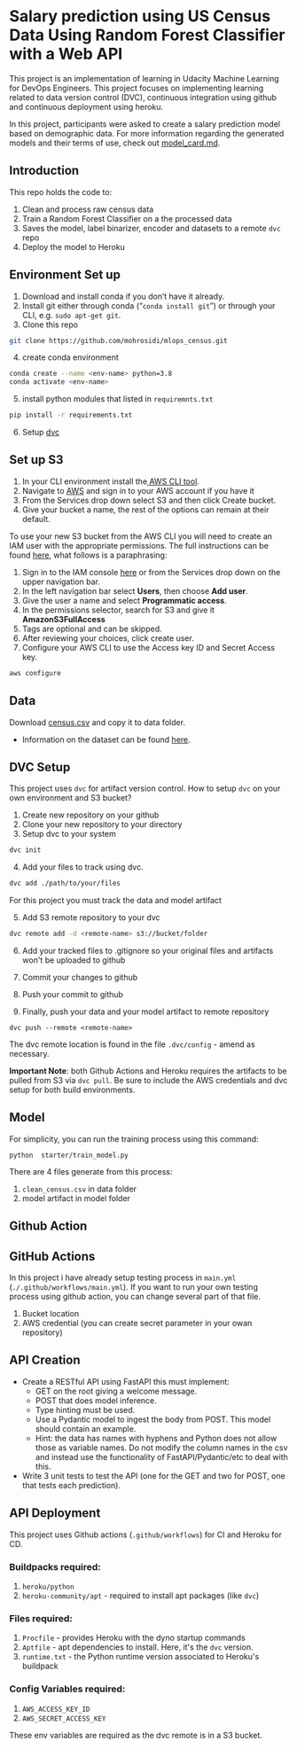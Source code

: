 # Salary prediction using US Census Data Using Random Forest Classifier with a Web API 

This project is an implementation of learning in Udacity Machine Learning for DevOps Engineers. This project focuses on implementing learning related to data version control (DVC), continuous integration using github and continuous deployment using heroku.

In this project, participants were asked to create a salary prediction model based on demographic data. For more information regarding the generated models and their terms of use, check out [model_card.md](https://github.com/mohrosidi/mlops_census/blob/master/model_card.md).

## Introduction

This repo holds the code to:
1. Clean and process raw census data
2. Train a Random Forest Classifier on a the processed data
3. Saves the model, label binarizer, encoder and datasets to a remote `dvc` repo
4. Deploy the model to Heroku

## Environment Set up

1. Download and install conda if you don’t have it already.
2. Install git either through conda (“`conda install git`”) or through your CLI, e.g. `sudo apt-get git`.
3. Clone this repo

```bash
git clone https://github.com/mohrosidi/mlops_census.git
```

4. create conda environment

```bash
conda create --name <env-name> python=3.8
conda activate <env-name>
```

5. install python modules that listed in `requiremnts.txt`

```bash
pip install -r requirements.txt
```

6. Setup [dvc](#setup-dvc)


## Set up S3

1. In your CLI environment install the<a href="https://docs.aws.amazon.com/cli/latest/userguide/cli-chap-install.html" target="_blank"> AWS CLI tool</a>.
2. Navigate to [AWS](https://aws.amazon.com/) and sign in to your AWS account if you have it
3. From the Services drop down select S3 and then click Create bucket.
4. Give your bucket a name, the rest of the options can remain at their default.

To use your new S3 bucket from the AWS CLI you will need to create an IAM user with the appropriate permissions. The full instructions can be found <a href="https://docs.aws.amazon.com/IAM/latest/UserGuide/id_users_create.html#id_users_create_console" target="_blank">here</a>, what follows is a paraphrasing:

1. Sign in to the IAM console <a href="https://console.aws.amazon.com/iam/" target="_blank">here</a> or from the Services drop down on the upper navigation bar.
2. In the left navigation bar select **Users**, then choose **Add user**.
3. Give the user a name and select **Programmatic access**.
4. In the permissions selector, search for S3 and give it **AmazonS3FullAccess**
5. Tags are optional and can be skipped.
6. After reviewing your choices, click create user. 
7. Configure your AWS CLI to use the Access key ID and Secret Access key.

```bash
aws configure
```

## Data

Download [census.csv](https://raw.githubusercontent.com/udacity/nd0821-c3-starter-code/master/starter/data/census.csv) and copy it to data folder.
   * Information on the dataset can be found <a href="https://archive.ics.uci.edu/ml/datasets/census+income" target="_blank">here</a>.

## DVC Setup
This project uses `dvc` for artifact version control. How to setup `dvc` on your own environment and S3 bucket?

1. Create new repository on your github
2. Clone your new repository to your directory
3. Setup dvc to your system

```bash
dvc init
```

4. Add your files to track using dvc.

```bash
dvc add ./path/to/your/files
```

For this project you must track the data and model artifact

5. Add S3 remote repository to your dvc

```bash
dvc remote add -d <remote-name> s3://bucket/folder
```
6. Add your tracked files to .gitignore so your original files and artifacts won't be uploaded to github

7. Commit your changes to github
8. Push your commit to github
9. Finally, push your data and your model artifact to remote repository

```
dvc push --remote <remote-name>
```

The dvc remote location is found in the file `.dvc/config` - amend as necessary. 

**Important Note**: both Github Actions and Heroku requires the artifacts to be pulled from S3 via `dvc pull`. Be sure to include the AWS credentials and dvc setup for both build environments.

## Model

For simplicity, you can run the training process using this command:

```
python  starter/train_model.py
```
There are 4 files generate from this process:

1. `clean_census.csv` in data folder
2. model artifact in model folder

## Github Action

## GitHub Actions

In this project i have already setup testing process in `main.yml` (`./.github/workflows/main.yml`). If you want to run your own testing process using github action, you can change several part of that file.

1. Bucket location
2. AWS credential (you can create secret parameter in your owan repository)

## API Creation

* Create a RESTful API using FastAPI this must implement:
   * GET on the root giving a welcome message.
   * POST that does model inference.
   * Type hinting must be used.
   * Use a Pydantic model to ingest the body from POST. This model should contain an example.
    * Hint: the data has names with hyphens and Python does not allow those as variable names. Do not modify the column names in the csv and instead use the functionality of FastAPI/Pydantic/etc to deal with this.
* Write 3 unit tests to test the API (one for the GET and two for POST, one that tests each prediction).

## API Deployment

This project uses Github actions (`.github/workflows`) for CI and Heroku for CD.

### Buildpacks required:
1. `heroku/python`
2. `heroku-community/apt`   - required to install apt packages (like `dvc`)

### Files required:
1. `Procfile`       - provides Heroku with the dyno startup commands
2. `Aptfile`        - apt dependencies to install. Here, it's the `dvc` version.
3. `runtime.txt`    - the Python runtime version associated to Heroku's buildpack

### Config Variables required:
1. `AWS_ACCESS_KEY_ID`
2. `AWS_SECRET_ACCESS_KEY`

These env variables are required as the dvc remote is in a S3 bucket.
